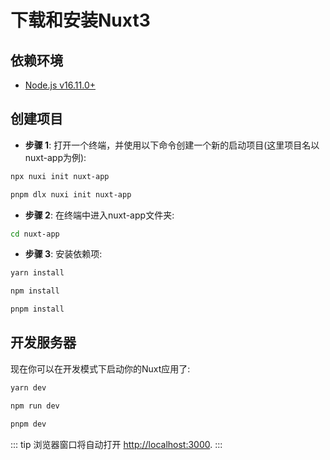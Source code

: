 # 下载和安装Nuxt3

## 依赖环境
- [Node.js v16.11.0+](https://nodejs.org/)

## 创建项目
- **步骤 1**: 打开一个终端，并使用以下命令创建一个新的启动项目(这里项目名以nuxt-app为例):

<CodeGroup>
  <CodeGroupItem title="npx" active>

```bash
npx nuxi init nuxt-app
```

  </CodeGroupItem>

  <CodeGroupItem title="pnpm">

```bash
pnpm dlx nuxi init nuxt-app
```

  </CodeGroupItem>
</CodeGroup>

- **步骤 2**: 在终端中进入nuxt-app文件夹:

```bash
cd nuxt-app
```

- **步骤 3**: 安装依赖项:

<CodeGroup>
  <CodeGroupItem title="yarn" active>

```bash
yarn install
```

  </CodeGroupItem>

  <CodeGroupItem title="npm">

```bash
npm install
```

  </CodeGroupItem>

  <CodeGroupItem title="pnpm">

```bash
pnpm install
```

  </CodeGroupItem>
</CodeGroup>

## 开发服务器
现在你可以在开发模式下启动你的Nuxt应用了:

<CodeGroup>
  <CodeGroupItem title="yarn" active>

```bash
yarn dev
```

  </CodeGroupItem>

  <CodeGroupItem title="npm">

```bash
npm run dev
```

  </CodeGroupItem>

  <CodeGroupItem title="pnpm">

```bash
pnpm dev
```

  </CodeGroupItem>
</CodeGroup>

::: tip
浏览器窗口将自动打开 [http://localhost:3000](http://localhost:8080).
:::